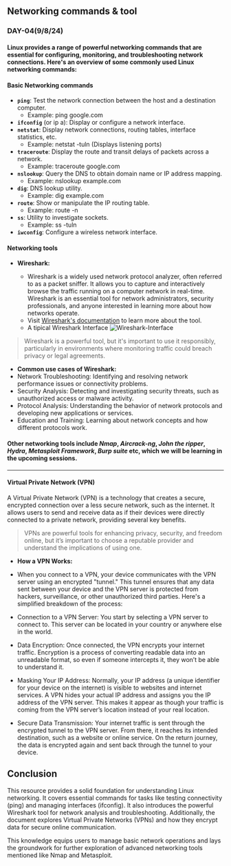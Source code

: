 ## Networking commands & tool
### DAY-04(9/8/24)
#### Linux provides a range of powerful networking commands that are essential for configuring, monitoring, and troubleshooting network connections. Here's an overview of some commonly used Linux networking commands:

#### __Basic Networking commands__
* **`ping`**: Test the network connection between the host and a destination computer. 
  * Example: ping google.com 
* **`ifconfig`** (or ip a): Display or configure a network interface. 
* **`netstat`**: Display network connections, routing tables, interface statistics, etc. 
  * Example: netstat -tuln (Displays listening ports) 
* **`traceroute`**: Display the route and transit delays of packets across a network. 
  * Example: traceroute google.com 
* **`nslookup`**: Query the DNS to obtain domain name or IP address mapping. 
  * Example: nslookup example.com 
* **`dig`**: DNS lookup utility. 
  * Example: dig example.com 
* **`route`**: Show or manipulate the IP routing table. 
  * Example: route -n 
* **`ss`**: Utility to investigate sockets. 
  * Example: ss -tuln 
* **`iwconfig`**: Configure a wireless network interface.

#### __Networking tools__
* __Wireshark:__

  * Wireshark is a widely used network protocol analyzer, often referred to as a packet sniffer. It allows you to capture and interactively browse the traffic running on a computer network in real-time. Wireshark is an essential tool for network administrators, security professionals, and anyone interested in learning more about how networks operate.
  * Visit [Wireshark's documentation](https://www.wireshark.org/docs/) to learn more about the tool.
  * A tipical Wireshark Interface ![Wireshark-Interface](https://github.com/user-attachments/assets/88184080-33e7-42f3-a995-7754dd99da28)

 > Wireshark is a powerful tool, but it's important to use it responsibly, particularly in environments where monitoring traffic could breach privacy or legal agreements.
* __Common use cases of Wireshark:__
* Network Troubleshooting: Identifying and resolving network performance issues or connectivity problems.
* Security Analysis: Detecting and investigating security threats, such as unauthorized access or malware activity.
* Protocol Analysis: Understanding the behavior of network protocols and developing new applications or services.
* Education and Training: Learning about network concepts and how different protocols work.

#### Other networking tools include __*Nmap*__, __*Aircrack-ng*__, __*John the ripper*__, __*Hydra*__, __*Metasploit Framework*__, __*Burp suite*__ etc, which we will be learning in the upcoming sessions.
------------------------------------------------------------------------------------------------------------------------------------------

#### __Virtual Private Network (VPN)__
A Virtual Private Network (VPN) is a technology that creates a secure, encrypted connection over a less secure network, such as the internet. It allows users to send and receive data as if their devices were directly connected to a private network, providing several key benefits.
> VPNs are powerful tools for enhancing privacy, security, and freedom online, but it’s important to choose a reputable provider and understand the implications of using one.


* __How a VPN Works:__
 * When you connect to a VPN, your device communicates with the VPN server using an encrypted "tunnel." This tunnel ensures that any data sent between your device and the VPN server is protected from hackers, surveillance, or other unauthorized third parties. Here's a simplified breakdown of the process:

 * Connection to a VPN Server: You start by selecting a VPN server to connect to. This server can be located in your country or anywhere else in the world.

 * Data Encryption: Once connected, the VPN encrypts your internet traffic. Encryption is a process of converting readable data into an unreadable format, so even if someone intercepts it, they won’t be able to understand it.

 * Masking Your IP Address: Normally, your IP address (a unique identifier for your device on the internet) is visible to websites and internet services. A VPN hides your actual IP address and assigns you the IP address of the VPN server. This makes it appear as though your traffic is coming from the VPN server’s location instead of your real location.

 * Secure Data Transmission: Your internet traffic is sent through the encrypted tunnel to the VPN server. From there, it reaches its intended destination, such as a website or online service. On the return journey, the data is encrypted again and sent back through the tunnel to your device.

## Conclusion

This resource provides a solid foundation for understanding Linux networking. It covers essential commands for tasks like testing connectivity (ping) and managing interfaces (ifconfig). It also introduces the powerful Wireshark tool for network analysis and troubleshooting. Additionally, the document explores Virtual Private Networks (VPNs) and how they encrypt data for secure online communication.

This knowledge equips users to manage basic network operations and lays the groundwork for further exploration of advanced networking tools mentioned like Nmap and Metasploit.

 
 
